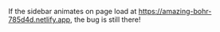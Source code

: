 If the sidebar animates on page load at https://amazing-bohr-785d4d.netlify.app, the bug is still there!
